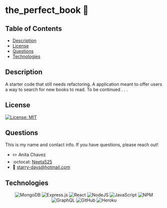 # the_perfect_book :book:

## Table of Contents
- [Description](#description)
- [License](#license)
- [Questions](#questions)
- [Technologies](#technologies)

## Description
A starter code that still needs refactoring. A application meant to offer users a way to search for new books to read. To be continued . . .

## License
[![License: MIT](https://img.shields.io/badge/License-MIT-yellow.svg)](https://opensource.org/licenses/MIT)


## Questions
This is my name and contact info. If you have questions, please reach out!
- :pencil2: Anita Chavez 
- :octocat: [Neeta525](https://github.com/Neeta525)
- :email: starry-days@hotmail.com

## Technologies

<div align="center">

![MongoDB](https://img.shields.io/badge/MongoDB-%234ea94b.svg?style=for-the-badge&logo=mongodb&logoColor=white)
![Express.js](https://img.shields.io/badge/express.js-%23404d59.svg?style=for-the-badge&logo=express&logoColor=%2361DAFB)
![React](https://img.shields.io/badge/react-%2320232a.svg?style=for-the-badge&logo=react&logoColor=%2361DAFB)
![NodeJS](https://img.shields.io/badge/node.js-6DA55F?style=for-the-badge&logo=node.js&logoColor=white)
![JavaScript](https://img.shields.io/badge/javascript-%23323330.svg?style=for-the-badge&logo=javascript&logoColor=%23F7DF1E)
![NPM](https://img.shields.io/badge/NPM-%23000000.svg?style=for-the-badge&logo=npm&logoColor=white)
![GraphQL](https://img.shields.io/badge/-GraphQL-E10098?style=for-the-badge&logo=graphql&logoColor=white)
![GitHub](https://img.shields.io/badge/github-%23121011.svg?style=for-the-badge&logo=github&logoColor=white)
![Heroku](https://img.shields.io/badge/heroku-%23430098.svg?style=for-the-badge&logo=heroku&logoColor=white)


</div>